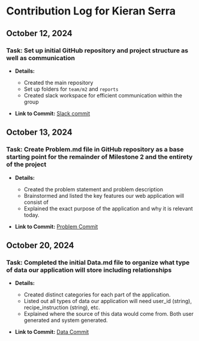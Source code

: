 # Contribution Log for Kieran Serra

## October 12, 2024

### Task: Set up initial GitHub repository and project structure as well as communication

- **Details:**
  - Created the main repository
  - Set up folders for `team/m2` and `reports`
  - Created slack workspace for efficient communication within the group

- **Link to Commit:** [Slack commit](https://github.com/kserra1/CS326Team2/commit/fbb887eb29716258daff32c4ab99ae0e7a9d517e)

## October 13, 2024

### Task: Create Problem.md file in GitHub repository as a base starting point for the remainder of Milestone 2 and the entirety of the project

- **Details:**
  - Created the problem statement and problem description
  - Brainstormed and listed the key features our web application will consist of
  - Explained the exact purpose of the application and why it is relevant today.

- **Link to Commit:** [Problem Commit](https://github.com/kserra1/CS326Team2/commit/2b3e06fe699464d31a1996ab2cf6b68e47108aaf)

## October 20, 2024

### Task: Completed the initial Data.md file to organize what type of data our application will store including relationships

- **Details:**
  - Created distinct categories for each part of the application.
  - Listed out all types of data our application will need user_id (string), recipe_instruction (string), etc.
  - Explained where the source of this data would come from. Both user generated and system generated.

- **Link to Commit:** [Data Commit](https://github.com/kserra1/CS326Team2/commit/5144ef4ee61ba83acf8c7d622652e8ba4dcb6c9e)
